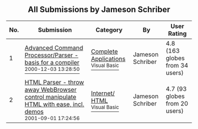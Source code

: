 ﻿<div align="center">

## All Submissions by Jameson Schriber

</div>

No.  | Submission | Category | By   | User Rating
---- | ---------- | -------- | ---- | -----------
1 | [Advanced Command Processor/Parser \- basis for a compiler<br /><sup>2000-12-03 13:28:50</sup>](https://github.com/Planet-Source-Code/jameson-schriber-advanced-command-processor-parser-basis-for-a-compiler__1-13290) | [Complete Applications<br /><sup>Visual Basic</sup>](../ByCategory/complete-applications__1-27.md) | Jameson Schriber | 4.8 (163 globes from 34 users)
2 | [HTML Parser \- throw away WebBrowser control manipulate HTML with ease, incl\. demos<br /><sup>2001-09-01 17:24:56</sup>](https://github.com/Planet-Source-Code/jameson-schriber-html-parser-throw-away-webbrowser-control-manipulate-html-with-ease-incl-__1-26877) | [Internet/ HTML<br /><sup>Visual Basic</sup>](../ByCategory/internet-html__1-34.md) | Jameson Schriber | 4.7 (93 globes from 20 users)
